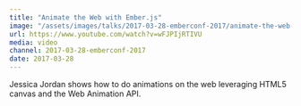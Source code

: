 ```yaml
---
title: "Animate the Web with Ember.js"
image: "/assets/images/talks/2017-03-28-emberconf-2017/animate-the-web-with-ember.png"
url: https://www.youtube.com/watch?v=wFJPIjRTIVU
media: video
channel: 2017-03-28-emberconf-2017
date: 2017-03-28
---
```


Jessica Jordan shows how to do animations on the web leveraging HTML5 canvas and
the Web Animation API.
